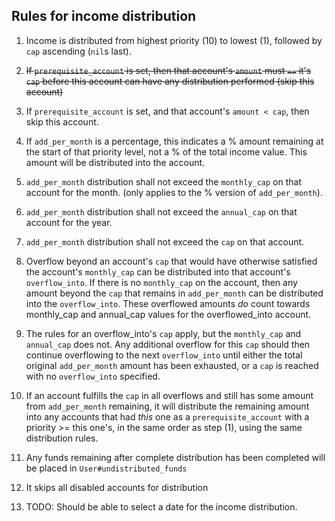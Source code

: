 ## Rules for income distribution

1. Income is distributed from highest priority (10) to lowest (1), followed by `cap` ascending (`nil`s last).

2. ~~If `prerequisite_account` is set, then that account's `amount` must `==` it's `cap` before this account can have any distribution performed (skip this account)~~

2. If `prerequisite_account` is set, and that account's `amount < cap`, then skip this account.

3. If `add_per_month` is a percentage, this indicates a % amount remaining at the start of that priority level, not a % of the total income value. This amount will be distributed into the account.

4. `add_per_month` distribution shall not exceed the `monthly_cap` on that account for the month. (only applies to the % version of `add_per_month`).

5. `add_per_month` distribution shall not exceed the `annual_cap` on that account for the year.

6. `add_per_month` distribution shall not exceed the `cap` on that account.

7. Overflow beyond an account's `cap` that would have otherwise satisfied the account's `monthly_cap` can be distributed into that account's `overflow_into`. If there is no `monthly_cap` on the account, then any amount beyond the `cap` that remains in `add_per_month` can be distributed into the `overflow_into`. These overflowed amounts *do* count towards monthly_cap and annual_cap values for the overflowed_into account.

8. The rules for an overflow_into's `cap` apply, but the `monthly_cap` and `annual_cap` does not. Any additional overflow for this `cap` should then continue overflowing to the next `overflow_into` until either the total original `add_per_month` amount has been exhausted, or a `cap` is reached with no `overflow_into` specified.

9. If an account fulfills the `cap` in all overflows and still has some amount from `add_per_month` remaining, it will distribute the remaining amount into any accounts that had *this* one as a `prerequisite_account` with a priority >= this one's, in the same order as step (1), using the same distribution rules.

10. Any funds remaining after complete distribution has been completed will be placed in `User#undistributed_funds`

11. It skips all disabled accounts for distribution

12. TODO: Should be able to select a date for the income distribution.
